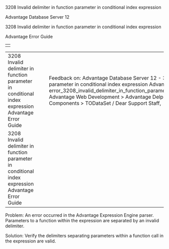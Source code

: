 3208 Invalid delimiter in function parameter in conditional index expression




Advantage Database Server 12  

3208 Invalid delimiter in function parameter in conditional index expression

Advantage Error Guide

|  |
| --- |
|  |

|  |  |  |  |  |
| --- | --- | --- | --- | --- |
| 3208 Invalid delimiter in function parameter in conditional index expression  Advantage Error Guide |  |  | Feedback on: Advantage Database Server 12 - 3208 Invalid delimiter in function parameter in conditional index expression Advantage Error Guide error\_3208\_invalid\_delimiter\_in\_function\_parameter\_in\_conditional\_index\_expression Advantage Web Development > Advantage Delphi OData Client > Delphi OData Components > TODataSet / Dear Support Staff, |  |
| 3208 Invalid delimiter in function parameter in conditional index expression  Advantage Error Guide |  |  |  |  |

Problem: An error occurred in the Advantage Expression Engine parser. Parameters to a function within the expression are separated by an invalid delimiter.

Solution: Verify the delimiters separating parameters within a function call in the expression are valid.